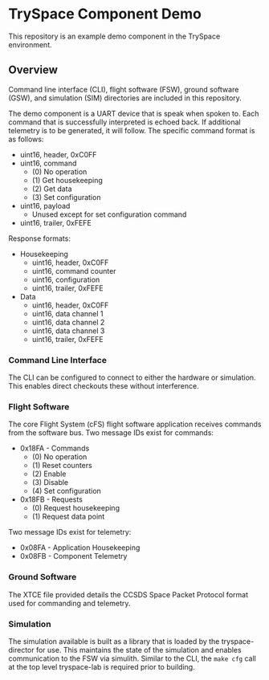 # TrySpace Component Demo
This repository is an example demo component in the TrySpace environment.

## Overview
Command line interface (CLI), flight software (FSW), ground software (GSW), and simulation (SIM) directories are included in this repository.

The demo component is a UART device that is speak when spoken to.
Each command that is successfully interpreted is echoed back.
If additional telemetry is to be generated, it will follow.
The specific command format is as follows:
* uint16, header, 0xC0FF
* uint16, command
  * (0) No operation
  * (1) Get housekeeping
  * (2) Get data
  * (3) Set configuration
* uint16, payload
  * Unused except for set configuration command
* uint16, trailer, 0xFEFE

Response formats:
* Housekeeping
  * uint16, header, 0xC0FF 
  * uint16, command counter
  * uint16, configuration
  * uint16, trailer, 0xFEFE
* Data
  * uint16, header, 0xC0FF
  * uint16, data channel 1
  * uint16, data channel 2
  * uint16, data channel 3
  * uint16, trailer, 0xFEFE

### Command Line Interface
The CLI can be configured to connect to either the hardware or simulation.
This enables direct checkouts these without interference.

### Flight Software
The core Flight System (cFS) flight software application receives commands from the software bus.
Two message IDs exist for commands:
* 0x18FA - Commands
  * (0) No operation
  * (1) Reset counters
  * (2) Enable
  * (3) Disable
  * (4) Set configuration
* 0x18FB - Requests
  * (0) Request housekeeping
  * (1) Request data point

Two message IDs exist for telemetry:
* 0x08FA - Application Housekeeping
* 0x08FB - Component Telemetry

### Ground Software
The XTCE file provided details the CCSDS Space Packet Protocol format used for commanding and telemetry.

### Simulation
The simulation available is built as a library that is loaded by the tryspace-director for use.
This maintains the state of the simulation and enables communication to the FSW via simulith.
Similar to the CLI, the `make cfg` call at the top level tryspace-lab is required prior to building.
